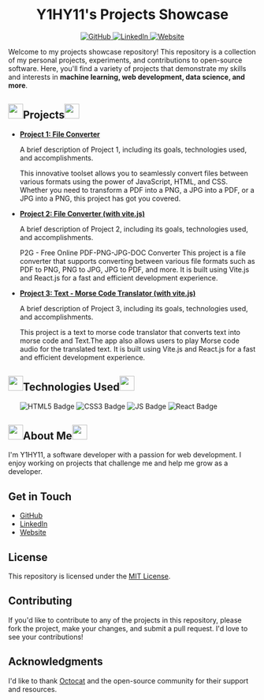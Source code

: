 <h1 align="center">Y1HY11's Projects Showcase</h1>
<p align="center">
  <a href="https://github.com/y1hy11">
    <img src="https://img.shields.io/badge/GitHub-y1hy11-blue" alt="GitHub">
  </a>
  <a href="https://www.linkedin.com/in/yahya-elalaoui/">
    <img src="https://img.shields.io/badge/LinkedIn-y1hy11-blue" alt="LinkedIn">
  </a>
  <a href="https://y1hy11.github.io">
    <img src="https://img.shields.io/badge/Website-y1hy11.com-blue" alt="Website">
  </a>
</p>

Welcome to my projects showcase repository! This repository is a collection of my personal projects, experiments, and contributions to open-source software. Here, you'll find a variety of projects that demonstrate my skills and interests in <strong>machine learning, web development, data science, and more</strong>.

<h2><img src="https://www.codedex.io/images/codedex-bot-logo-compressed.gif" height="30px" width="30px"></img>Projects<img src="https://www.codedex.io/images/codedex-bot-logo-compressed.gif" height="30px" width="30px"></img></h2>

<ul>
  <li>
    <a href="https://github.com/y1hy11/Projects/tree/main/Files%20Converter/Project%20N1">
      <strong>Project 1: File Converter</strong>
    </a>
    <p>A brief description of Project 1, including its goals, technologies used, and accomplishments.</p>
    <p>This innovative toolset allows you to seamlessly convert files between various formats using the power of JavaScript, HTML, and CSS. Whether you need to transform a PDF into a PNG, a JPG into a PDF, or a JPG into a PNG, this project has got you covered.</p>
  </li>
  <li>
    <a href="https://github.com/y1hy11/Projects/tree/main/Files%20Converter/Project%20N2">
    <strong>Project 2: File Converter (with vite.js)</strong>
    </a>
    <p>A brief description of Project 2, including its goals, technologies used, and accomplishments.</p>
    <p>P2G - Free Online PDF-PNG-JPG-DOC Converter
       This project is a file converter that supports converting between various file formats such as PDF to PNG, PNG to JPG, JPG to PDF, and more. It is built using Vite.js and React.js for a fast and efficient development experience.</p>
  </li>
    <li>
    <a href="https://github.com/y1hy11/Projects/tree/main/Morse%20Translator">
    <strong>Project 3: Text - Morse Code Translator (with vite.js)</strong>
    </a>
    <p>A brief description of Project 3, including its goals, technologies used, and accomplishments.</p>
    <p>This project is a text to morse code translator that converts text into morse code and Text.The app also allows users to play Morse code audio for the translated text. It is built using Vite.js and React.js for a fast and efficient development experience.
    </p>
  </li>
</ul>

<h2><img src="https://www.codedex.io/images/codedex-bot-logo-compressed.gif" height="30px" width="30px"></img>Technologies Used<img src="https://www.codedex.io/images/codedex-bot-logo-compressed.gif" height="30px" width="30px"></img></h2>

<ul>
<img src="https://img.shields.io/badge/HTML5-E34F26?style=for-the-badge&logo=html5&logoColor=white" alt="HTML5 Badge">
<img src="https://img.shields.io/badge/CSS3-1572B6?style=for-the-badge&logo=css3&logoColor=white" alt="CSS3 Badge">
<img src="https://img.shields.io/badge/JavaScript-yellow?style=for-the-badge&logo=JAVASCRIPT&logoColor=black" alt="JS Badge">
<img src="https://img.shields.io/badge/React-188bff.svg?style=for-the-badge&logo=React&logoColor=white" alt="React Badge">
</ul>

<h2><img src="https://www.codedex.io/images/codedex-bot-logo-compressed.gif" height="30px" width="30px"></img>About Me<img src="https://www.codedex.io/images/codedex-bot-logo-compressed.gif" height="30px" width="30px"></img></h2>

<p>I'm Y1HY11, a software developer with a passion for  web development. I enjoy working on projects that challenge me and help me grow as a developer.</p>

<h2>Get in Touch</h2>

<ul>
  <li>
    <a href="https://github.com/y1hy11" target="_blank">
      GitHub
    </a>
  </li>
  <li>
    <a href="https://www.linkedin.com/in/yahya-elalaoui/" target="_blank">
      LinkedIn
    </a>
  </li>
  <li>
    <a href="https://y1hy11.github.io" target="_blank">
      Website
    </a>
  </li>
</ul>

<h2>License</h2>

<p>This repository is licensed under the <a href="https://opensource.org/licenses/MIT">MIT License</a>.</p>

<h2>Contributing</h2>

<p>If you'd like to contribute to any of the projects in this repository, please fork the project, make your changes, and submit a pull request. I'd love to see your contributions!</p>

<h2>Acknowledgments</h2>

<p>I'd like to thank <a href="https://github.com/octocat">Octocat</a> and the open-source community for their support and resources.</p>
